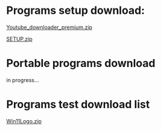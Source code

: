 # Programs setup download:
[Youtube_downloader_premium.zip](https://github.com/RunkangChen/Programs/files/10195075/Youtube_downloader_premium.zip)

[SETUP.zip](https://github.com/RunkangChen/Programs/files/10197334/SETUP.zip)
# Portable programs download
in progress...
# Programs test download list
[Win11Logo.zip](https://github.com/RunkangChen/Programs/files/10179009/Win11Logo.zip)


